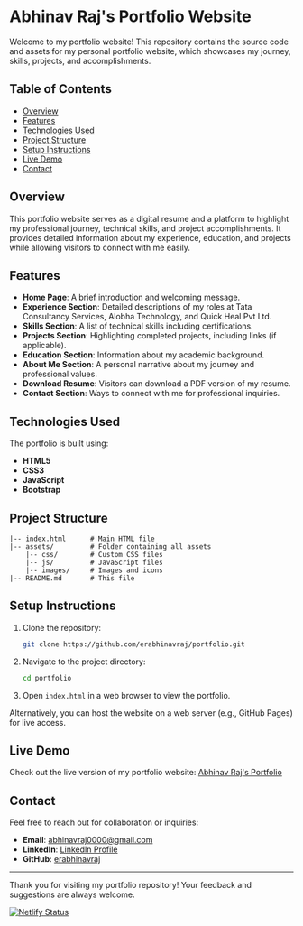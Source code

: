# Abhinav Raj's Portfolio Website

Welcome to my portfolio website! This repository contains the source code and assets for my personal portfolio website, which showcases my journey, skills, projects, and accomplishments.

## Table of Contents
- [Overview](#overview)
- [Features](#features)
- [Technologies Used](#technologies-used)
- [Project Structure](#project-structure)
- [Setup Instructions](#setup-instructions)
- [Live Demo](#live-demo)
- [Contact](#contact)

## Overview
This portfolio website serves as a digital resume and a platform to highlight my professional journey, technical skills, and project accomplishments. It provides detailed information about my experience, education, and projects while allowing visitors to connect with me easily.

## Features
- **Home Page**: A brief introduction and welcoming message.
- **Experience Section**: Detailed descriptions of my roles at Tata Consultancy Services, Alobha Technology, and Quick Heal Pvt Ltd.
- **Skills Section**: A list of technical skills including certifications.
- **Projects Section**: Highlighting completed projects, including links (if applicable).
- **Education Section**: Information about my academic background.
- **About Me Section**: A personal narrative about my journey and professional values.
- **Download Resume**: Visitors can download a PDF version of my resume.
- **Contact Section**: Ways to connect with me for professional inquiries.

## Technologies Used
The portfolio is built using:
- **HTML5**
- **CSS3**
- **JavaScript**
- **Bootstrap**

## Project Structure
```plaintext
|-- index.html      # Main HTML file
|-- assets/         # Folder containing all assets
    |-- css/        # Custom CSS files
    |-- js/         # JavaScript files
    |-- images/     # Images and icons
|-- README.md       # This file
```

## Setup Instructions
1. Clone the repository:
   ```bash
   git clone https://github.com/erabhinavraj/portfolio.git
   ```

2. Navigate to the project directory:
   ```bash
   cd portfolio
   ```

3. Open `index.html` in a web browser to view the portfolio.

Alternatively, you can host the website on a web server (e.g., GitHub Pages) for live access.

## Live Demo
Check out the live version of my portfolio website:
[Abhinav Raj's Portfolio](https://theabhinavraj.netlify.app)

## Contact
Feel free to reach out for collaboration or inquiries:
- **Email**: [abhinavraj0000@gmail.com](mailto:abhinavraj0000@gmail.com)
- **LinkedIn**: [LinkedIn Profile](https://www.linkedin.com/in/abhinav-raj-iitR)
- **GitHub**: [erabhinavraj](https://github.com/erabhinavraj)

---

Thank you for visiting my portfolio repository! Your feedback and suggestions are always welcome.

[![Netlify Status](https://api.netlify.com/api/v1/badges/7f7c33b7-8277-443d-944c-bbe38576e630/deploy-status)](https://app.netlify.com/sites/theabhinavraj/deploys)
